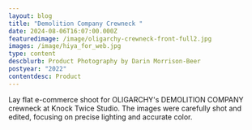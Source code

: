 ```yaml
---
layout: blog
title: "Demolition Company Crewneck "
date: 2024-08-06T16:07:00.000Z
featuredimage: /image/oligarchy-crewneck-front-full2.jpg
images: /image/hiya_for_web.jpg
type: content
descblurb: Product Photography by Darin Morrison-Beer
postyear: "2022"
contentdesc: Product
---
```

Lay flat e-commerce shoot for OLIGARCHY's DEMOLITION COMPANY crewneck at Knock Twice Studio. The images were carefully shot and edited, focusing on precise lighting and accurate color.
